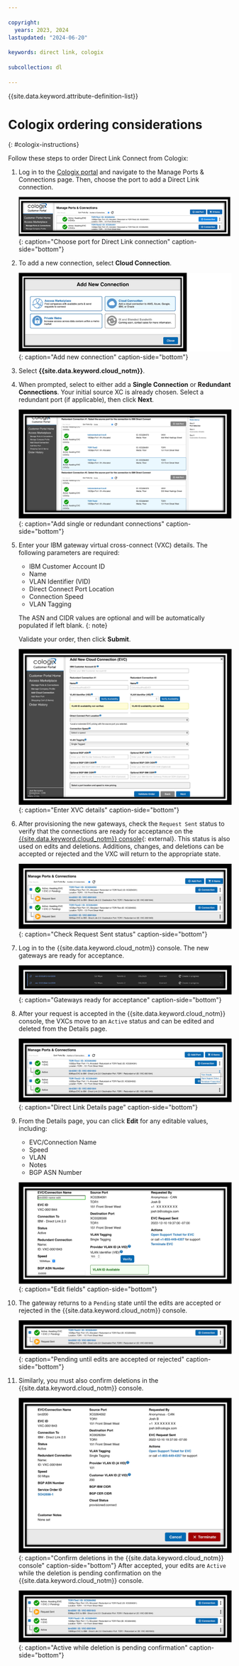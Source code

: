 ```yaml
---

copyright:
  years: 2023, 2024
lastupdated: "2024-06-20"

keywords: direct link, cologix

subcollection: dl

---
```


{{site.data.keyword.attribute-definition-list}}

# Cologix ordering considerations
{: #cologix-instructions}

Follow these steps to order Direct Link Connect from Cologix:

1. Log in to the [Cologix portal](https://my.cologix.com) and navigate to the Manage Ports & Connections page.  Then, choose the port to add a Direct Link connection.

   ![Choose port for Direct Link connection](images/cologix1.png "Choose port for Direct Link connection"){: caption="Choose port for Direct Link connection" caption-side="bottom"}
1. To add a new connection, select **Cloud Connection**.

   ![Add new connection](images/cologix2.png "Add new connection"){: caption="Add new connection" caption-side="bottom"}
1. Select **{{site.data.keyword.cloud_notm}}**.
1. When prompted, select to either add a **Single Connection** or **Redundant Connections**. Your initial source XC is already chosen. Select a redundant port (if applicable), then click **Next**.

   ![Add single or redundant connections](images/cologix5.png "Add single or redundant connections"){: caption="Add single or redundant connections" caption-side="bottom"}
1. Enter your IBM gateway virtual cross-connect (VXC) details. The following parameters are required:

   - IBM Customer Account ID
   - Name
   - VLAN Identifier (VID)
   - Direct Connect Port Location
   - Connection Speed
   - VLAN Tagging

   The ASN and CIDR values are optional and will be automatically populated if left blank.
   {: note}

   Validate your order, then click **Submit**.

   ![Enter XVC details](images/cologix6.png "Enter XVC details]"){: caption="Enter XVC details" caption-side="bottom"}
1. After provisioning the new gateways, check the `Request Sent` status to verify that the connections are ready for acceptance on the [{{site.data.keyword.cloud_notm}} console](/login){: external}. This status is also used on edits and deletions. Additions, changes, and deletions can be accepted or rejected and the VXC will return to the appropriate state.

   ![Check Request Sent status](images/cologix7.png "Check Request Sent status"){: caption="Check Request Sent status" caption-side="bottom"}
1. Log in to the {{site.data.keyword.cloud_notm}} console. The new gateways are ready for acceptance.

   ![Gateways ready for acceptance](images/cologix8.png "Gateways ready for acceptance"){: caption="Gateways ready for acceptance" caption-side="bottom"}
1. After your request is accepted in the {{site.data.keyword.cloud_notm}} console, the VXCs move to an `Active` status and can be edited and deleted from the Details page.

   ![Direct Link Details page](images/cologix9.png "Direct Link Details page"){: caption="Direct Link Details page" caption-side="bottom"}
1. From the Details page, you can click **Edit** for any editable values, including:

   - EVC/Connection Name
   - Speed
   - VLAN
   - Notes
   - BGP ASN Number

   ![Edit fields](images/cologix10.png "Edit fields"){: caption="Edit fields" caption-side="bottom"}
1. The gateway returns to a `Pending` state until the edits are accepted or rejected in the {{site.data.keyword.cloud_notm}} console.

   ![Pending until edits are accepted or rejected](images/cologix11.png "Pending until edits are accepted or rejected"){: caption="Pending until edits are accepted or rejected" caption-side="bottom"}
1. Similarly, you must also confirm deletions in the {{site.data.keyword.cloud_notm}} console.

   ![Confirm deletions in the {{site.data.keyword.cloud_notm}} console](images/cologix12.png "Confirm deletions in the {{site.data.keyword.cloud_notm}} console"){: caption="Confirm deletions in the {{site.data.keyword.cloud_notm}} console" caption-side="bottom"}
   After accepted, your edits are `Active` while the deletion is pending confirmation on the {{site.data.keyword.cloud_notm}} console.

   ![Active while deletion is pending confirmation](images/cologix13.png "Active while deletion is pending confirmation"){: caption="Active while deletion is pending confirmation" caption-side="bottom"}
